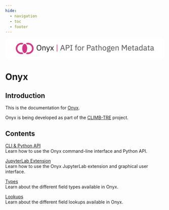 ```yaml
---
hide:
  - navigation
  - toc
  - footer
---
```


![](img/banner.png)

# Onyx

## Introduction

This is the documentation for [Onyx](https://github.com/CLIMB-TRE/onyx).

Onyx is being developed as part of the [CLIMB-TRE](https://climb-tre.github.io/) project.

## Contents

[CLI & Python API](https://climb-tre.github.io/onyx-client)<br>
Learn how to use the Onyx command-line interface and Python API.

[JupyterLab Extension](https://climb-tre.github.io/onyx-extension)<br>
Learn how to use the Onyx JupyterLab extension and graphical user interface.

[Types](fields/types.md)<br>
Learn about the different field types available in Onyx.

[Lookups](fields/lookups.md)<br>
Learn about the different field lookups available in Onyx.
